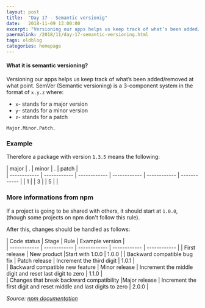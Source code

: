 ```yaml
---
layout: post
title:  "Day 17 - Semantic versionig"
date:   2018-11-09 13:00:00
excerpt: "Versioning our apps helps us keep track of what’s been added/removed at what point. SemVer (Semantic versioning) is a 3-component system in the format of `x.y.z` where:"
paermalink: /2018/11/day-17-semantic-versioning.html
tags: oldblog
categories: homepage
--- 
```


#### What it is semantic versioning?

Versioning our apps helps us keep track of what’s been added/removed at what point. SemVer (Semantic versioning) is a 3-component system in the format of `x.y.z` where:

- `x`- stands for a major version
- `y`- stands for a minor version
- `z`- stands for a patch

`Major.Minor.Patch.`

### Example

Therefore a package with version `1.3.5` means the following:

| major  | .  | minor  |  . |  patch |   
| ------------ | ------------ | ------------ | ------------ | ------------ | ------------ |
|  1 |   | 3  |   |  5 |   |

### More informations from npm

If a project is going to be shared with others, it should start at `1.0.0`, (though some projects on npm don't follow this rule).

After this, changes should be handled as follows:

| Code status  |  Stage  | Rule  |  Example version |  
| ------------ | ------------ | ------------ | ------------ | ------------ | 
|  First release | New product  |Start with 1.0.0   | 1.0.0  | 
|  Backward compatible bug fix | Patch release  | Increment the third digit  | 1.0.1  |  
|  Backward compatible new feature |  Minor release |  Increment the middle digit and reset last digit to zero | 1.1.0  |   
|  Changes that break backward compatibility |Major release   | Increment the first digit and reset middle and last digits to zero  | 2.0.0  | 

*Source: [npm documentation](https://docs.npmjs.com/getting-started/semantic-versioning)*